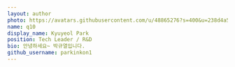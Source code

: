 ```yaml
---
layout: author
photo: https://avatars.githubusercontent.com/u/48865276?s=400&u=238d4a53bbf988ff089b4cffbe71b14c31b1d414&v=4
name: q10
display_name: Kyuyeol Park
position: Tech Leader / R&D
bio: 안녕하세요~ 박규열입니다.
github_username: parkinkon1
---
```


